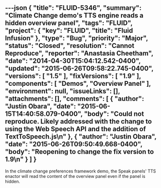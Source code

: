 ---json
{
  "title": "FLUID-5346",
  "summary": "Climate Change demo's TTS engine reads a hidden overview panel",
  "tags": "FLUID",
  "project": {
    "key": "FLUID",
    "title": "Fluid Infusion"
  },
  "type": "Bug",
  "priority": "Major",
  "status": "Closed",
  "resolution": "Cannot Reproduce",
  "reporter": "Anastasia Cheetham",
  "date": "2014-04-30T15:04:12.542-0400",
  "updated": "2015-06-26T09:58:22.745-0400",
  "versions": [
    "1.5"
  ],
  "fixVersions": [
    "1.9"
  ],
  "components": [
    "Demos",
    "Overview Panel"
  ],
  "environment": null,
  "issueLinks": [],
  "attachments": [],
  "comments": [
    {
      "author": "Justin Obara",
      "date": "2015-06-15T14:40:58.079-0400",
      "body": "Could not reproduce. Likely addressed with the change to using the Web Speech API and the addition of TextToSpeech.js\n"
    },
    {
      "author": "Justin Obara",
      "date": "2015-06-26T09:50:49.668-0400",
      "body": "Reopening to change the fix version to 1.9\n"
    }
  ]
}
---
In the climate change preferences framework demo, the Speak panels' TTS enactor will read the content of the overview panel even if the panel is hidden.

        
